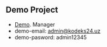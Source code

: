 ## Demo Project 

- [Demo](http://test.kodeks24.uz).
Manager
- demo-email: admin@kodeks24.uz
- demo-pasword: admin12345


